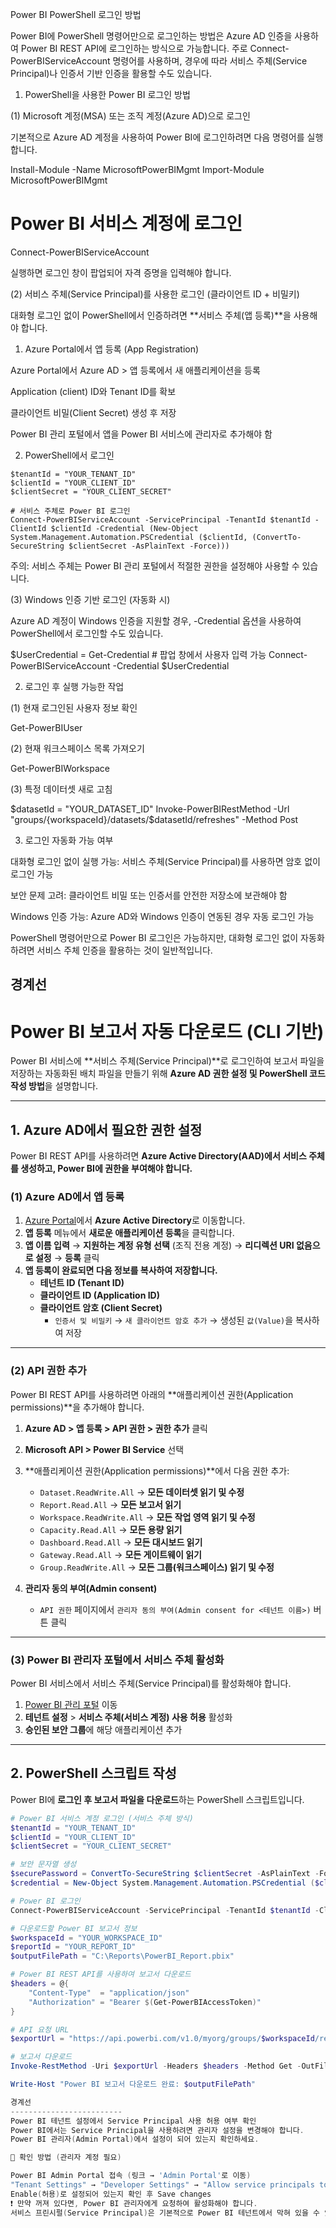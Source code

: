 Power BI PowerShell 로그인 방법

Power BI에 PowerShell 명령어만으로 로그인하는 방법은 Azure AD 인증을 사용하여 Power BI REST API에 로그인하는 방식으로 가능합니다. 주로 Connect-PowerBIServiceAccount 명령어를 사용하며, 경우에 따라 서비스 주체(Service Principal)나 인증서 기반 인증을 활용할 수도 있습니다.

1. PowerShell을 사용한 Power BI 로그인 방법

(1) Microsoft 계정(MSA) 또는 조직 계정(Azure AD)으로 로그인

기본적으로 Azure AD 계정을 사용하여 Power BI에 로그인하려면 다음 명령어를 실행합니다.

Install-Module -Name MicrosoftPowerBIMgmt
Import-Module MicrosoftPowerBIMgmt

# Power BI 서비스 계정에 로그인
Connect-PowerBIServiceAccount

실행하면 로그인 창이 팝업되어 자격 증명을 입력해야 합니다.

(2) 서비스 주체(Service Principal)를 사용한 로그인 (클라이언트 ID + 비밀키)

대화형 로그인 없이 PowerShell에서 인증하려면 **서비스 주체(앱 등록)**을 사용해야 합니다.

1. Azure Portal에서 앱 등록 (App Registration)

Azure Portal에서 Azure AD > 앱 등록에서 새 애플리케이션을 등록

Application (client) ID와 Tenant ID를 확보

클라이언트 비밀(Client Secret) 생성 후 저장

Power BI 관리 포털에서 앱을 Power BI 서비스에 관리자로 추가해야 함

2. PowerShell에서 로그인
```
$tenantId = "YOUR_TENANT_ID"
$clientId = "YOUR_CLIENT_ID"
$clientSecret = "YOUR_CLIENT_SECRET"

# 서비스 주체로 Power BI 로그인
Connect-PowerBIServiceAccount -ServicePrincipal -TenantId $tenantId -ClientId $clientId -Credential (New-Object System.Management.Automation.PSCredential ($clientId, (ConvertTo-SecureString $clientSecret -AsPlainText -Force)))
```
주의: 서비스 주체는 Power BI 관리 포털에서 적절한 권한을 설정해야 사용할 수 있습니다.

(3) Windows 인증 기반 로그인 (자동화 시)

Azure AD 계정이 Windows 인증을 지원할 경우, -Credential 옵션을 사용하여 PowerShell에서 로그인할 수도 있습니다.

$UserCredential = Get-Credential  # 팝업 창에서 사용자 입력 가능
Connect-PowerBIServiceAccount -Credential $UserCredential

2. 로그인 후 실행 가능한 작업

(1) 현재 로그인된 사용자 정보 확인

Get-PowerBIUser

(2) 현재 워크스페이스 목록 가져오기

Get-PowerBIWorkspace

(3) 특정 데이터셋 새로 고침

$datasetId = "YOUR_DATASET_ID"
Invoke-PowerBIRestMethod -Url "groups/{workspaceId}/datasets/$datasetId/refreshes" -Method Post

3. 로그인 자동화 가능 여부

대화형 로그인 없이 실행 가능: 서비스 주체(Service Principal)를 사용하면 암호 없이 로그인 가능

보안 문제 고려: 클라이언트 비밀 또는 인증서를 안전한 저장소에 보관해야 함

Windows 인증 가능: Azure AD와 Windows 인증이 연동된 경우 자동 로그인 가능

PowerShell 명령어만으로 Power BI 로그인은 가능하지만, 대화형 로그인 없이 자동화하려면 서비스 주체 인증을 활용하는 것이 일반적입니다.


경계선
-----------------------------------------------------------------------------------------------------------------------------------------

# Power BI 보고서 자동 다운로드 (CLI 기반)

Power BI 서비스에 **서비스 주체(Service Principal)**로 로그인하여 보고서 파일을 저장하는 자동화된 배치 파일을 만들기 위해 **Azure AD 권한 설정 및 PowerShell 코드 작성 방법**을 설명합니다.

---

## 1. **Azure AD에서 필요한 권한 설정**
Power BI REST API를 사용하려면 **Azure Active Directory(AAD)에서 서비스 주체를 생성하고, Power BI에 권한을 부여해야 합니다.**

### (1) **Azure AD에서 앱 등록**
1. [Azure Portal](https://portal.azure.com)에서 **Azure Active Directory**로 이동합니다.
2. **앱 등록** 메뉴에서 **새로운 애플리케이션 등록**을 클릭합니다.
3. **앱 이름 입력** → **지원하는 계정 유형 선택** (조직 전용 계정) → **리디렉션 URI 없음으로 설정** → **등록** 클릭
4. **앱 등록이 완료되면 다음 정보를 복사하여 저장합니다.**
   - **테넌트 ID (Tenant ID)**
   - **클라이언트 ID (Application ID)**
   - **클라이언트 암호 (Client Secret)**
     - `인증서 및 비밀키` → `새 클라이언트 암호 추가` → 생성된 `값(Value)`을 복사하여 저장

---

### (2) **API 권한 추가**
Power BI REST API를 사용하려면 아래의 **애플리케이션 권한(Application permissions)**을 추가해야 합니다.

1. **Azure AD > 앱 등록 > API 권한 > 권한 추가** 클릭
2. **Microsoft API > Power BI Service** 선택
3. **애플리케이션 권한(Application permissions)**에서 다음 권한 추가:
   - `Dataset.ReadWrite.All` → **모든 데이터셋 읽기 및 수정**
   - `Report.Read.All` → **모든 보고서 읽기**
   - `Workspace.ReadWrite.All` → **모든 작업 영역 읽기 및 수정**
   - `Capacity.Read.All` → **모든 용량 읽기**
   - `Dashboard.Read.All` → **모든 대시보드 읽기**
   - `Gateway.Read.All` → **모든 게이트웨이 읽기**
   - `Group.ReadWrite.All` → **모든 그룹(워크스페이스) 읽기 및 수정**

4. **관리자 동의 부여(Admin consent)**
   - `API 권한` 페이지에서 `관리자 동의 부여(Admin consent for <테넌트 이름>)` 버튼 클릭

---

### (3) **Power BI 관리자 포털에서 서비스 주체 활성화**
Power BI 서비스에서 서비스 주체(Service Principal)를 활성화해야 합니다.

1. [Power BI 관리 포털](https://app.powerbi.com/admin-portal) 이동
2. **테넌트 설정** > **서비스 주체(서비스 계정) 사용 허용** 활성화
3. **승인된 보안 그룹**에 해당 애플리케이션 추가

---

## 2. **PowerShell 스크립트 작성**
Power BI에 **로그인 후 보고서 파일을 다운로드**하는 PowerShell 스크립트입니다.

```powershell
# Power BI 서비스 계정 로그인 (서비스 주체 방식)
$tenantId = "YOUR_TENANT_ID"
$clientId = "YOUR_CLIENT_ID"
$clientSecret = "YOUR_CLIENT_SECRET"

# 보안 문자열 생성
$securePassword = ConvertTo-SecureString $clientSecret -AsPlainText -Force
$credential = New-Object System.Management.Automation.PSCredential ($clientId, $securePassword)

# Power BI 로그인
Connect-PowerBIServiceAccount -ServicePrincipal -TenantId $tenantId -ClientId $clientId -Credential $credential

# 다운로드할 Power BI 보고서 정보
$workspaceId = "YOUR_WORKSPACE_ID"
$reportId = "YOUR_REPORT_ID"
$outputFilePath = "C:\Reports\PowerBI_Report.pbix"

# Power BI REST API를 사용하여 보고서 다운로드
$headers = @{
    "Content-Type"  = "application/json"
    "Authorization" = "Bearer $(Get-PowerBIAccessToken)"
}

# API 요청 URL
$exportUrl = "https://api.powerbi.com/v1.0/myorg/groups/$workspaceId/reports/$reportId/Export"

# 보고서 다운로드
Invoke-RestMethod -Uri $exportUrl -Headers $headers -Method Get -OutFile $outputFilePath

Write-Host "Power BI 보고서 다운로드 완료: $outputFilePath"

경계선
-------------------------
Power BI 테넌트 설정에서 Service Principal 사용 허용 여부 확인
Power BI에서는 Service Principal을 사용하려면 관리자 설정을 변경해야 합니다.
Power BI 관리자(Admin Portal)에서 설정이 되어 있는지 확인하세요.

🔹 확인 방법 (관리자 계정 필요)

Power BI Admin Portal 접속 (링크 → 'Admin Portal'로 이동)
"Tenant Settings" → "Developer Settings" → "Allow service principals to use Power BI APIs" 확인
Enable(허용)로 설정되어 있는지 확인 후 Save changes
❗ 만약 꺼져 있다면, Power BI 관리자에게 요청하여 활성화해야 합니다.
서비스 프린시펄(Service Principal)은 기본적으로 Power BI 테넌트에서 막혀 있을 수 있습니다.
